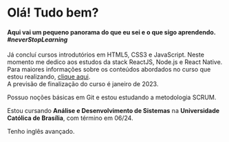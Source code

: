 # Olá! Tudo bem?  
   
#### Aqui vai um pequeno panorama do que eu sei e o que sigo aprendendo. *#neverStopLearning*
Já concluí cursos introdutórios em HTML5, CSS3 e JavaScript. Neste momento me dedico aos estudos da stack ReactJS, Node.js e React Native.  Para maiores informações sobre os conteúdos abordados no curso que estou realizando, [clique aqui](https://lp.rocketseat.com.br/ignite#trilhas).  
A previsão de finalização do curso é janeiro de 2023.   

Possuo noções básicas em Git e estou estudando a metodologia SCRUM.   

Estou cursando **Análise e Desenvolvimento de Sistemas** na **Universidade Católica de Brasília**, com término em 06/24.   

Tenho inglês avançado.
